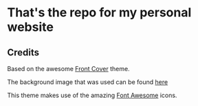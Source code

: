 # That's the repo for my personal website

## Credits
Based on the awesome [Front Cover](https://github.com/dashingcode/front-cover) theme.

The background image that was used can be found [here](http://lea.verou.me/css3patterns/#carbon-fibre)

This theme makes use of the amazing <a href="http://fontawesome.io/">Font Awesome</a> icons.

